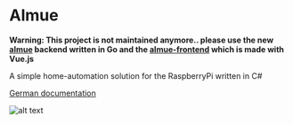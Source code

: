 # Almue

**Warning: This project is not maintained anymore.. please use the new [almue](https://github.com/he4d/almue) backend written in Go and the [almue-frontend](https://github.com/he4d/almue-frontend) which is made with Vue.js**

A simple home-automation solution for the RaspberryPi written in C#

[German documentation](./Assignment_IGP01.pdf)

![alt text](https://github.com/he4d/AlmueAndroid/blob/master/AlmueAndroid.png "AlmueAndroid in use..")
